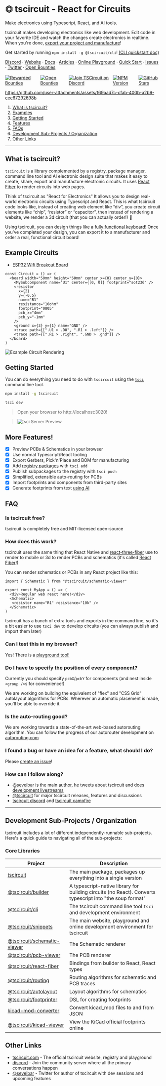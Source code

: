 # ⏣ tscircuit - React for Circuits

Make electronics using Typescript, React, and AI tools.

tscircuit makes developing electronics like web development. Edit code in your favorite IDE and watch the changes
create electronics in realtime. When you're done, [export your project and manufacture](https://docs.tscircuit.com/guides/understanding-fabrication-files)!

Get started by running `npm install -g @tscircuit/cli`! [(CLI quickstart doc)](https://docs.tscircuit.com/intro/quickstart-cli)

<div>
<a href="https://tscircuit.com/join" target="_blank">Discord</a>
·
<a href="https://tscircuit.com" target="_blank">Website</a>
·
<a href="https://docs.tscircuit.com" target="_blank">Docs</a>
·
<a href="https://blog.tscircuit.com/" target="_blank">Articles</a>
·
<a href="https://tscircuit.com/playground" target="_blank">Online Playground</a>
·
<a href="https://docs.tscircuit.com/quickstart" target="_blank">Quick Start</a>
·
<a href="https://github.com/tscircuit/tscircuit/issues" target="_blank">Issues</a>
·
<a href="https://x.com/tscircuit" target="_blank">Twitter</a>
·
<a href="https://console.algora.io/org/tscircuit/bounties?status=open">Open Bounties</a>

</div>
<br/>

<div style="display: flex; gap: 10px">
  <a href="https://console.algora.io/org/tscircuit/bounties?status=completed">
       <img src="https://img.shields.io/endpoint?url=https%3A%2F%2Fconsole.algora.io%2Fapi%2Fshields%2Ftscircuit%2Fbounties%3Fstatus%3Dcompleted" alt="Rewarded Bounties">
   </a>
   <a href="https://console.algora.io/org/tscircuit/bounties?status=open">
       <img src="https://img.shields.io/endpoint?url=https%3A%2F%2Fconsole.algora.io%2Fapi%2Fshields%2Ftscircuit%2Fbounties%3Fstatus%3Dopen" alt="Open Bounties">
   </a>
  <a target="_blank" href="https://tscircuit.com/join"><img src="https://img.shields.io/badge/Discord-tscircuit.com/join-%235865F2" alt="Join TSCircuit on Discord"></a>
  <a target="_blank" href="https://www.npmjs.com/package/tscircuit"><img src="https://img.shields.io/npm/v/tscircuit" alt="NPM Version"></a>
  <a target="_blank" href="https://github.com/tscircuit/tscircuit/stargazers"><img src="https://img.shields.io/github/stars/tscircuit/tscircuit" alt="GitHub Stars"></a>
</div>

</div>


https://github.com/user-attachments/assets/f69aad7c-cfab-400b-a2b9-cee67292698b


1. [What is tscircuit?](#about-tscircuit)
2. [Examples](#example-circuits)
3. [Getting Started](#getting-started)
4. [Features](#more-features)
5. [FAQs](#faq)
6. [Development Sub-Projects / Organization](#development-sub-projects--organization)
7. [Other Links](#other-links)

---

## What is tscircuit?

`tscircuit` is a library complemented by a registry, package manager, command line tool and AI electronic design suite that makes it easy to create, share, export and manufacture electronic circuits. It uses
[React Fiber](https://docs.pmnd.rs/react-three-fiber/getting-started/introduction) to render circuits into web pages.

Think of tscircuit as "React for Electronics" It allows you to design real-world electronic circuits using Typescript and React. This is what tscircuit code looks like, instead of creating web element like “div”, you create circuit elements like “chip”, “resistor” or “capacitor”, then instead of rendering a website, we render a 3d circuit (that you can actually order!) 🚀

Using tscircuit, you can design things like a <a target="_blank" href="https://blog.tscircuit.com/p/battling-jlcs-assembly-interface" target="_blank">fully functional keyboard!</a> Once you've completed your design, you can export it to a manufacturer and order a real, functional circuit board!

## Example Circuits

- [ESP32 Wifi Breakout Board](https://tscircuit.com/seveibar/wifi-test-board-1)

```tsx
const Circuit = () => (
  <board width="50mm" height="50mm" center_x={0} center_y={0}>
    <MySubcomponent name="U1" center={[0, 0]} footprint="sot236" />
    <resistor
      x={2}
      y={-0.5}
      name="R1"
      resistance="10ohm"
      footprint="0805"
      pcb_x="4mm"
      pcb_y="-1mm"
    />
    <ground x={3} y={1} name="GND" />
    <trace path={[".U1 > .D0", ".R1 > .left"]} />
    <trace path={[".R1 > .right", ".GND > .gnd"]} />
  </board>
)
```

![Example Circuit Rendering](./docs/example_render.png)

## Getting Started

You can do everything you need to do with `tscircuit` using the [`tsci`](https://github.com/tscircuit/cli) command line tool.

```bash
npm install -g tscircuit

tsci dev
```

> Open your browser to http://localhost:3020!

> ![tsci Server Preview](./docs/example_preview.png)

## More Features!

- [x] Preview PCBs & Schematics in your browser
- [x] Use normal Typescript/React tooling
- [x] Export Gerbers, Pick'n'Place and BOM for manufacturing
- [x] Add [registry packages](https://tscircuit.com/) with `tsci add`
- [x] Publish subpackages to the registry with `tsci push`
- [x] Simplified, extensible auto-routing for PCBs
- [x] Import footprints and components from third-party sites 
- [x] Generate footprints from text [using AI](https://text-to-footprint.tscircuit.com)

## FAQ

### Is tscircuit free?

tscircuit is completely free and MIT-licensed open-source

### How does this work?

tscircuit uses the same thing that React Native and [react-three-fiber](https://docs.pmnd.rs/react-three-fiber/getting-started/introduction) use to render to mobile or 3d to render PCBs and schematics (it's called [React Fiber](https://github.com/acdlite/react-fiber-architecture)!)

You can render schematics or PCBs in any React project like this:

```tsx
import { Schematic } from "@tscircuit/schematic-viewer"

export const MyApp = () => (
  <div>Regular web react here!</div>
  <Schematic>
   <resistor name="R1" resistance="10k" />
  </Schematic>
)
```

tscircuit has a bunch of extra tools and exports in the command line, so it's a bit easier to use `tsci dev` to develop circuits (you can always publish and import them later)

### Can I test this in my browser?

Yes! There is a [playground tool!](https://tscircuit.com/editor)

### Do I have to specify the position of every component?

Currently you should specify `pcbX`/`pcbY` for components (and nest inside `<group />`s for convenience!)

We are working on building the equivalent of "flex" and "CSS Grid" autolayout algorithms
for PCBs. Wherever an automatic placement is made, you'll be able to override it.

### Is the auto-routing good?

We are working towards a state-of-the-art web-based autorouting algorithm. You can follow the
progress of our autorouter development on [autorouting.com](https://blog.autorouting.com)

### I found a bug or have an idea for a feature, what should I do?

Please [create an issue](https://github.com/tscircuit/tscircuit/issues)!

### How can I follow along?

- [@seveibar](https://x.com/seveibar) is the main author, he tweets about tscircuit and does [development livestreams](https://www.twitch.tv/seveibar)
- [@tscircuit](https://x.com/tscircuit) for major tscircuit releases, features and discussions
- [tscircuit discord](https://discord.gg/6X3PYhtj) and [tscircuit campfire](https://tscircuit.com/community/join-redirect)

---

## Development Sub-Projects / Organization

tscircuit includes a lot of different independently-runnable sub-projects. Here's
a quick guide to navigating all of the sub-projects:

### Core Libraries

| Project                                                                      | Description                                                                                              |
| ---------------------------------------------------------------------------- | -------------------------------------------------------------------------------------------------------- |
| [tscircuit](https://github.com/tscircuit/tscircuit)                          | The main package, packages up everything into a single version                                           |
| [@tscircuit/builder](https://github.com/tscircuit/builder)                   | A typescript-native library for building circuits (no React). Converts typescript into "the soup format" |
| [@tscircuit/cli](https://github.com/tscircuit/cli)                           | The tscircuit command line tool `tsci` and development environment                                       |
| [@tscircuit/snippets](https://github.com/tscircuit/snippets)                 | The main website, playground and online development environment for tscircuit                            |
| [@tscircuit/schematic-viewer](https://github.com/tscircuit/schematic-viewer) | The Schematic renderer                                                                                   |
| [@tscircuit/pcb-viewer](https://github.com/tscircuit/pcb-viewer)             | The PCB renderer                                                                                         |
| [@tscircuit/react-fiber](https://github.com/tscircuit/react-fiber)           | Bindings from builder to React, React types                                                              |
| [@tscircuit/routing](https://github.com/tscircuit/routing)                   | Routing algorithms for schematic and PCB traces                                                          |
| [@tscircuit/autolayout](https://github.com/tscircuit/autolayout)             | Layout algorithms for schematics                                                                         |
| [@tscircuit/footprinter](https://github.com/tscircuit/footprinter)           | DSL for creating footprints                                                                              |
| [kicad-mod-converter](https://github.com/tscircuit/kicad-mod-converter)      | Convert kicad_mod files to and from JSON                                                                 |
| [@tscircuit/kicad-viewer](https://github.com/tscircuit/kicad-viewer)         | View the KiCad official footprints online                                                                |

## Other Links

- [tscircuit.com](https://tscircuit.com/) - The official tscircuit website, registry and playground
- [discord](https://tscircuit.com/community/join-redirect) - Join the community server where all the primary conversations happen
- [@seveibar](https://x.com/seveibar) - Twitter for author of tscircuit with dev sessions and upcoming features
